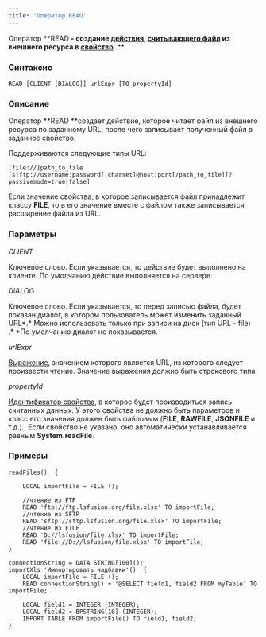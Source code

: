 ```yaml
---
title: 'Оператор READ'
---
```


Оператор **READ **- создание [действия](Actions.md), [считывающего файл](Read_file_READ_.md) из внешнего ресурса в [свойство](Properties.md).** **

### Синтаксис

    READ [CLIENT [DIALOG]] urlExpr [TO propertyId]

### Описание

Оператор **READ **создает действие, которое читает файл из внешнего ресурса по заданному URL, после чего записывает полученный файл в заданное свойство.

Поддерживаются следующие типы URL: 

    [file://]path_to_file
    [s]ftp://username:password[;charset]@host:port[/path_to_file][?passivemode=true|false]

Если значение свойства, в которое записывается файл принадлежит классу **FILE**, то в его значение вместе с файлом также записывается расширение файла из URL.

### Параметры

*CLIENT*

Ключевое слово. Если указывается, то действие будет выполнено на клиенте. По умолчанию действие выполняется на сервере.

*DIALOG*

Ключевое слово. Если указывается, то перед записью файла, будет показан диалог, в котором пользователь может изменить заданный URL*.* Можно использовать только при записи на диск (тип URL - file) .* *По умолчанию диалог не показывается. 

*urlExpr*

[Выражение](Expression.md), значением которого является URL, из которого следует произвести чтение. Значение выражения должно быть строкового типа.

*propertyId*

[Идентификатор свойства](IDs.md#propertyid-broken), в которое будет производиться запись считанных данных. У этого свойства не должно быть параметров и класс его значения должен быть файловым (**FILE**, **RAWFILE**, **JSONFILE** и т.д.).. Если свойство не указано, оно автоматически устанавливается равным **System.readFile**.

### Примеры


```lsf
readFiles()  {

    LOCAL importFile = FILE ();

    //чтение из FTP
    READ 'ftp://ftp.lsfusion.org/file.xlsx' TO importFile;
    //чтение из SFTP
    READ 'sftp://sftp.lsfusion.org/file.xlsx' TO importFile;
    //чтение из FILE
    READ 'D://lsfusion/file.xlsx' TO importFile;
    READ 'file://D://lsfusion/file.xlsx' TO importFile;
}

connectionString = DATA STRING[100]();
importXls 'Импортировать надбавки'()  {
    LOCAL importFile = FILE ();
    READ connectionString() + '@SELECT field1, field2 FROM myTable' TO importFile;

    LOCAL field1 = INTEGER (INTEGER);
    LOCAL field2 = BPSTRING[10] (INTEGER);
    IMPORT TABLE FROM importFile() TO field1, field2;
}
```

  
